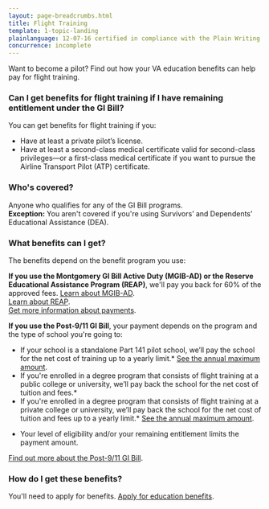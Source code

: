```yaml
---
layout: page-breadcrumbs.html
title: Flight Training
template: 1-topic-landing
plainlanguage: 12-07-16 certified in compliance with the Plain Writing Act
concurrence: incomplete
---
```


<div class="va-introtext">
Want to become a pilot? Find out how your VA education benefits can help pay for flight training.
</div>


<div class="feature" markdown="1">
  
### Can I get benefits for flight training if I have remaining entitlement under the GI Bill?

You can get benefits for flight training if you:
- Have at least a private pilot’s license.
- Have at least a second-class medical certificate valid for second-class privileges—or a first-class medical certificate if you want to pursue the Airline Transport Pilot (ATP) certificate.

### Who's covered?

Anyone who qualifies for any of the GI Bill programs. <br />
**Exception:** You aren't covered if you're using Survivors’ and Dependents’ Educational Assistance (DEA).  

</div>

### What benefits can I get? 

The benefits depend on the benefit program you use:

**If you use the Montgomery GI Bill Active Duty (MGIB-AD) or the Reserve Educational Assistance Program (REAP)**, we'll pay you back for 60% of the approved fees. 
[Learn about MGIB-AD](/education/gi-bill/montgomery-active-duty/).<br />
[Learn about REAP](/education/other-educational-assistance-programs/reap/).<br />
[Get more information about payments](http://www.benefits.va.gov/gibill/resources/benefits_resources/rate_tables.asp). 

**If you use the Post-9/11 GI Bill**, your payment depends on the program and the type of school you're going to: 
- If your school is a standalone Part 141 pilot school, we’ll pay the school for the net cost of training up to a yearly limit.* [See the annual maximum amount](http://www.benefits.va.gov/gibill/resources/benefits_resources/rate_tables.asp).
- If you're enrolled in a degree program that consists of flight training at a public college or university, we’ll pay back the school for the net cost of tuition and fees.*
- If you're enrolled in a degree program that consists of flight training at a private college or university, we’ll pay back the school for the net cost of tuition and fees up to a yearly limit.* [See the annual maximum amount](http://www.benefits.va.gov/gibill/resources/benefits_resources/rate_tables.asp).

* Your level of eligibility and/or your remaining entitlement limits the payment amount. 

[Find out more about the Post-9/11 GI Bill](/education/gi-bill/post-9-11/). 


### How do I get these benefits? 

You'll need to apply for benefits. [Apply for education benefits](/education/apply-for-education-benefits/).


